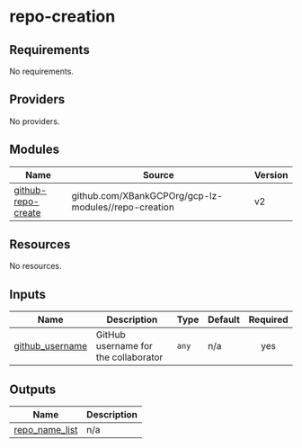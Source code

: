 # repo-creation

<!-- BEGINNING OF PRE-COMMIT-TERRAFORM DOCS HOOK -->
## Requirements

No requirements.

## Providers

No providers.

## Modules

| Name | Source | Version |
|------|--------|---------|
| <a name="module_github-repo-create"></a> [github-repo-create](#module\_github-repo-create) | github.com/XBankGCPOrg/gcp-lz-modules//repo-creation | v2 |

## Resources

No resources.

## Inputs

| Name | Description | Type | Default | Required |
|------|-------------|------|---------|:--------:|
| <a name="input_github_username"></a> [github\_username](#input\_github\_username) | GitHub username for the collaborator | `any` | n/a | yes |

## Outputs

| Name | Description |
|------|-------------|
| <a name="output_repo_name_list"></a> [repo\_name\_list](#output\_repo\_name\_list) | n/a |
<!-- END OF PRE-COMMIT-TERRAFORM DOCS HOOK -->
